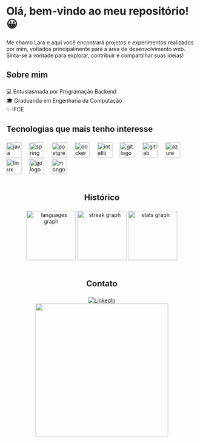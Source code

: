 <h1 align="left">Olá, bem-vindo ao meu repositório! 😀</h1>

###

<p align="left">Me chamo Lara e aqui você encontrará projetos e experimentos realizados por mim, voltados principalmente para a área de desenvolvimento web. <br>Sinta-se à vontade para explorar, contribuir e compartilhar suas ideias!</p>

###

<h2 align="left">Sobre mim</h2>

###

<p align="left">💻 Entusiasmada por Programação Backend<br>🎓 Graduanda em Engenharia da Computação<br>✨ IFCE</p>

###

<h2 align="left">Tecnologias que mais tenho interesse</h2>

###

<div align="left">
  <img src="https://cdn.jsdelivr.net/gh/devicons/devicon/icons/java/java-original.svg" height="40" alt="java logo"  />
  <img width="12" />
  <img src="https://cdn.jsdelivr.net/gh/devicons/devicon/icons/spring/spring-original.svg" height="40" alt="spring logo"  />
  <img width="12" />
  <img src="https://cdn.jsdelivr.net/gh/devicons/devicon/icons/postgresql/postgresql-original.svg" height="40" alt="postgresql logo"  />
  <img width="12" />
  <img src="https://cdn.jsdelivr.net/gh/devicons/devicon/icons/docker/docker-original.svg" height="40" alt="docker logo"  />
  <img width="12" />
  <img src="https://cdn.jsdelivr.net/gh/devicons/devicon/icons/intellij/intellij-original.svg" height="40" alt="intellij logo"  />
  <img width="12" />
  <img src="https://cdn.jsdelivr.net/gh/devicons/devicon/icons/git/git-original.svg" height="40" alt="git logo"  />
  <img width="12" />
  <img src="https://cdn.jsdelivr.net/gh/devicons/devicon/icons/gitlab/gitlab-original.svg" height="40" alt="gitlab logo"  />
  <img width="12" />
  <img src="https://cdn.jsdelivr.net/gh/devicons/devicon/icons/azure/azure-original.svg" height="40" alt="azure logo"  />
  <img width="12" />
  <img src="https://cdn.jsdelivr.net/gh/devicons/devicon/icons/linux/linux-original.svg" height="40" alt="linux logo"  />
  <img width="12" />
  <img src="https://cdn.jsdelivr.net/gh/devicons/devicon/icons/go/go-original.svg" height="40" alt="go logo"  />
  <img width="12" />
  <img src="https://cdn.jsdelivr.net/gh/devicons/devicon/icons/mongodb/mongodb-original.svg" height="40" alt="mongodb logo"  />
</div>
<br />

###

<h2 align="center">Histórico</h2>

###

<div align="center">
  <img src="https://github-readme-stats.vercel.app/api/top-langs?username=Lara-L&locale=pt-br&hide_title=false&layout=compact&langs_count=5&theme=ambient_gradient&hide_border=false&order=1" height="130" alt="languages graph"  />
  <img src="https://streak-stats.demolab.com?user=Lara-L&locale=pt-br&mode=daily&theme=ambient_gradient&hide_border=false&border_radius=5&order=2" height="130" alt="streak graph"  />
  <img src="https://github-readme-stats.vercel.app/api?username=Lara-L&hide_title=false&hide_rank=false&show_icons=true&include_all_commits=true&count_private=true&disable_animations=false&theme=ambient_gradient&locale=pt-br&hide_border=false&order=3" height="130" alt="stats graph"  />
</div>
<br />

###

<h2 align="center">Contato</h2>

###

<div align="center">
  <a href="https://www.linkedin.com/in/lara-s-lopes/" target="_blank"><img src="https://img.shields.io/badge/LinkedIn-0077B5?style=for-the-badge&logo=linkedin&logoColor=white" alt="LinkedIn" /></a>
</div>

<div align="center">
<img height="350" src="https://media1.tenor.com/m/jzZkdfuKcMAAAAAC/cat-kiss.gif"  />
</div>

###

